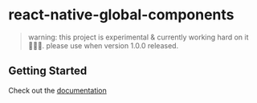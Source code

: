 # react-native-global-components

> warning: this project is experimental & currently working hard on it 🧑🏻‍💻.
> please use when version 1.0.0 released.

## Getting Started

Check out the [documentation](https://jeongshin.github.io/)
